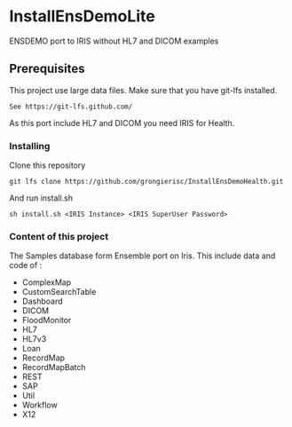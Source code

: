 # InstallEnsDemoLite

ENSDEMO port to IRIS without HL7 and DICOM examples

## Prerequisites

This project use large data files. Make sure that you have git-lfs installed.

```
See https://git-lfs.github.com/
```

As this port include HL7 and DICOM you need IRIS for Health.

### Installing

Clone this repository

```
git lfs clone https://github.com/grongierisc/InstallEnsDemoHealth.git
```

And run install.sh

```
sh install.sh <IRIS Instance> <IRIS SuperUser Password>
```

### Content of this project

The Samples database form Ensemble port on Iris.
This include data and code of :

* ComplexMap
* CustomSearchTable
* Dashboard
* DICOM
* FloodMonitor
* HL7
* HL7v3
* Loan
* RecordMap
* RecordMapBatch
* REST
* SAP
* Util
* Workflow
* X12

